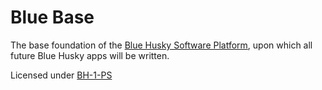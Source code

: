 Blue Base
=========

The base foundation of the [Blue Husky Software Platform](https://github.com/search?q=topic%3Ablue-husky-software-platform), upon which all future Blue Husky apps will be written.

Licensed under [BH-1-PS](https://github.com/BlueHuskyStudios/Licenses/blob/master/Licenses/BH-1-PS.txt)
